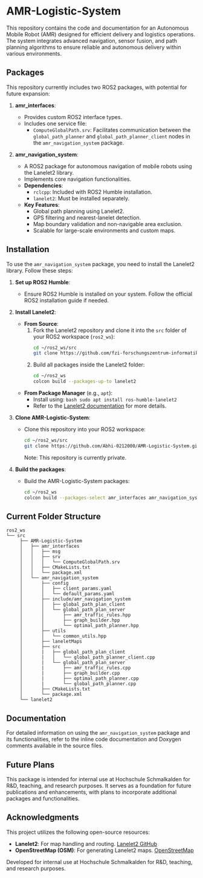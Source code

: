 # AMR-Logistic-System
This repository contains the code and documentation for an Autonomous Mobile Robot (AMR) designed for efficient delivery and logistics operations. The system integrates advanced navigation, sensor fusion, and path planning algorithms to ensure reliable and autonomous delivery within various environments.

## Packages

This repository currently includes two ROS2 packages, with potential for future expansion:

1. **amr_interfaces**:
    - Provides custom ROS2 interface types.
    - Includes one service file:
      - `ComputeGlobalPath.srv`: Facilitates communication between the `global_path_planner` and `global_path_planner_client` nodes in the `amr_navigation_system` package.

2. **amr_navigation_system**:
    - A ROS2 package for autonomous navigation of mobile robots using the Lanelet2 library.
    - Implements core navigation functionalities.
    - **Dependencies**:
      - `rclcpp`: Included with ROS2 Humble installation.
      - `lanelet2`: Must be installed separately.
    - **Key Features**:
      - Global path planning using Lanelet2.
      - GPS filtering and nearest-lanelet detection.
      - Map boundary validation and non-navigable area exclusion.
      - Scalable for large-scale environments and custom maps.

## Installation

To use the `amr_navigation_system` package, you need to install the Lanelet2 library. Follow these steps:

1. **Set up ROS2 Humble**:
     - Ensure ROS2 Humble is installed on your system. Follow the official ROS2 installation guide if needed.

2. **Install Lanelet2**:
     - **From Source**:
          1. Fork the Lanelet2 repository and clone it into the `src` folder of your ROS2 workspace (`ros2_ws`):
                ```bash
                cd ~/ros2_ws/src
                git clone https://github.com/fzi-forschungszentrum-informatik/lanelet2.git
                ```
          2. Build all packages inside the Lanelet2 folder:
                ```bash
                cd ~/ros2_ws
                colcon build --packages-up-to lanelet2
                ```
     - **From Package Manager** (e.g., `apt`):
          - Install using:
                ```bash
                sudo apt install ros-humble-lanelet2
                ```
          - Refer to the [Lanelet2 documentation](https://github.com/fzi-forschungszentrum-informatik/Lanelet2) for more details.

3. **Clone AMR-Logistic-System**:
     - Clone this repository into your ROS2 workspace:
          ```bash
          cd ~/ros2_ws/src
          git clone https://github.com/Abhi-0212000/AMR-Logistic-System.git
          ```
          Note: This repository is currently private.

4. **Build the packages**:
     - Build the AMR-Logistic-System packages:
          ```bash
          cd ~/ros2_ws
          colcon build --packages-select amr_interfaces amr_navigation_system
          ```

## Current Folder Structure

```plaintext
ros2_ws
└── src
     ├── AMR-Logistic-System
     │   ├── amr_interfaces
     │   │   ├── msg
     │   │   ├── srv
     │   │   │   └── ComputeGlobalPath.srv
     │   │   ├── CMakeLists.txt
     │   │   └── package.xml
     │   └── amr_navigation_system
     │       ├── config
     │       │   ├── client_params.yaml
     │       │   └── default_params.yaml
     │       ├── include/amr_navigation_system
     │       │   ├── global_path_plan_client
     │       │   └── global_path_plan_server
     │       │       ├── amr_traffic_rules.hpp
     │       │       ├── graph_builder.hpp
     │       │       └── optimal_path_planner.hpp
     │       ├── utils
     │       │   └── common_utils.hpp
     │       ├── laneletMaps
     │       ├── src
     │       |   ├── global_path_plan_client
     │       |   │   └── global_path_planner_client.cpp
     │       |   └── global_path_plan_server
     │       |       ├── amr_traffic_rules.cpp
     │       |       ├── graph_builder.cpp
     │       |       ├── optimal_path_planner.cpp
     │       |       └── global_path_planner.cpp
     │       ├── CMakeLists.txt
     │       └── package.xml
     └── lanelet2
```

## Documentation

For detailed information on using the `amr_navigation_system` package and its functionalities, refer to the inline code documentation and Doxygen comments available in the source files.

## Future Plans

This package is intended for internal use at Hochschule Schmalkalden for R&D, teaching, and research purposes. It serves as a foundation for future publications and enhancements, with plans to incorporate additional packages and functionalities.

## Acknowledgments

This project utilizes the following open-source resources:
- **Lanelet2**: For map handling and routing. [Lanelet2 GitHub](https://github.com/fzi-forschungszentrum-informatik/Lanelet2)
- **OpenStreetMap (OSM)**: For generating Lanelet2 maps. [OpenStreetMap](https://www.openstreetmap.org/)

Developed for internal use at Hochschule Schmalkalden for R&D, teaching, and research purposes.

